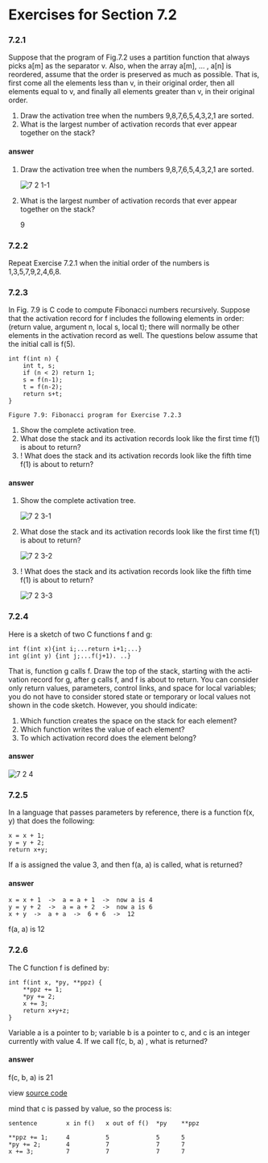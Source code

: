 # Exercises for Section 7.2### 7.2.1
Suppose that the program of Fig.7.2 uses a partition function that always picks a[m] as the separator v. Also, when the array a[m], … , a[n] is reordered, assume that the order is preserved as much as possible. That is, first come all the elements less than v, in their original order, then all elements equal to v, and finally all elements greater than v, in their original order.1. Draw the activation tree when the numbers 9,8,7,6,5,4,3,2,1 are sorted.2. What is the largest number of activation records that ever appear togetheron the stack?
#### answer

1. Draw the activation tree when the numbers 9,8,7,6,5,4,3,2,1 are sorted.

    ![7 2 1-1](https://f.cloud.github.com/assets/340282/1266950/7194fe12-2ca0-11e3-919f-2e6870287e71.gif)
2. What is the largest number of activation records that ever appear togetheron the stack?
    9
### 7.2.2
Repeat Exercise 7.2.1 when the initial order of the numbersis 1,3,5,7,9,2,4,6,8.### 7.2.3
In Fig. 7.9 is C code to compute Fibonacci numbers recur­sively. Suppose that the activation record for f includes the following elements in order: (return value, argument n, local s, local t); there will normally be other elements in the activation record as well. The questions below assume that the initial call is f(5).    int f(int n) {
        int t, s;        if (n < 2) return 1;        s = f(n-1);        t = f(n-2);        return s+t;    }        Figure 7.9: Fibonacci program for Exercise 7.2.3
1. Show the complete activation tree. 2. What dose the stack and its activation records look like the first time f(1) is about to return?3. ! What does the stack and its activation records look like the fifth time f(1) is about to return?
#### answer
1. Show the complete activation tree. 
    ![7 2 3-1](https://f.cloud.github.com/assets/340282/1266985/e78871c4-2ca2-11e3-831c-501caa1fecde.gif)
2. What dose the stack and its activation records look like the first time f(1) is about to return?
        
    ![7 2 3-2](https://f.cloud.github.com/assets/340282/1267036/7d762abc-2ca5-11e3-8ad9-c62bdc30bc7f.gif)
3. ! What does the stack and its activation records look like the fifth time f(1) is about to return?
    ![7 2 3-3](https://f.cloud.github.com/assets/340282/1267034/6196935e-2ca5-11e3-9d4d-c9e4aa861842.gif)
### 7.2.4
 Here is a sketch of two C functions f and g:
    int f(int x){int i;...return i+1;...}    int g(int y) {int j;...f(j+1). ..}
That is, function g calls f. Draw the top of the stack, starting with the acti­vation record for g, after g calls f, and f is about to return. You can consider only return values, parameters, control links, and space for local variables; you do not have to consider stored state or temporary or local values not shown in the code sketch. However, you should indicate:
1. Which function creates the space on the stack for each element?
2. Which function writes the value of each element?3. To which activation record does the element belong?
#### answer
![7 2 4](https://f.cloud.github.com/assets/340282/1267088/836d0550-2ca8-11e3-923d-757450951b13.gif)
### 7.2.5
In a language that passes parameters by reference, there is a function f(x, y) that does the following:
    x = x + 1;     y = y + 2;    return x+y;If a is assigned the value 3, and then f(a, a) is called, what is returned? 
#### answer

    x = x + 1  ->  a = a + 1  ->  now a is 4
    y = y + 2  ->  a = a + 2  ->  now a is 6
    x + y  ->  a + a  ->  6 + 6  ->  12
    
f(a, a) is 12### 7.2.6
The C function f is defined by:    int f(int x, *py, **ppz) {        **ppz += 1;
        *py += 2;
        x += 3;
        return x+y+z;    }Variable a is a pointer to b; variable b is a pointer to c, and c is an integer currently with value 4. If we call f(c, b, a) , what is returned?

#### answer

f(c, b, a) is 21

view [source code](7.2.6.c)

mind that c is passed by value, so the process is:

    sentence        x in f()   x out of f()  *py    **ppz
                
    **ppz += 1;     4          5             5      5
    *py += 2;       4          7             7      7
    x += 3;         7          7             7      7